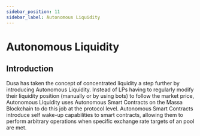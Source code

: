 ```yaml
---
sidebar_position: 11
sidebar_label: Autonomous Liquidity
---
```


# Autonomous Liquidity

## Introduction

Dusa has taken the concept of concentrated liquidity a step further by introducing Autonomous Liquidity. Instead of LPs having to regularly modify their liquidity position (manually or by using bots) to follow the market price, Autonomous Liquidity uses Autonomous Smart Contracts on the Massa Blockchain to do this job at the protocol level. Autonomous Smart Contracts introduce self wake-up capabilities to smart contracts, allowing them to perform arbitrary operations when specific exchange rate targets of an pool are met.